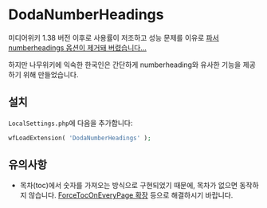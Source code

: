 # DodaNumberHeadings

미디어위키 1.38 버전 이후로 사용률이 저조하고 성능 문제를 이유로 [파서 numberheadings 옵션이 제거돼 버렸습니다...](https://phabricator.wikimedia.org/T284921)

하지만 나무위키에 익숙한 한국인은 간단하게 numberheading와 유사한 기능을 제공하기 위해 만들었습니다.

## 설치

`LocalSettings.php`에 다음을 추가합니다:

```php
wfLoadExtension( 'DodaNumberHeadings' );
```

## 유의사항

- 목차(toc)에서 숫자를 가져오는 방식으로 구현되었기 때문에, 목차가 없으면 동작하지 않습니다. [ForceTocOnEveryPage 확장](https://github.com/jmnote/ForceTocOnEveryPage) 등으로 해결하시기 바랍니다.
